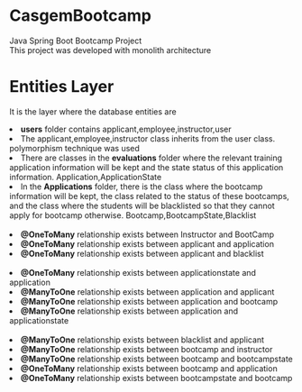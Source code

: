 # CasgemBootcamp
Java Spring Boot Bootcamp Project</br>
This project was developed with monolith architecture

# Entities Layer
It is the layer where the database entities are
<li><b>users</b> folder contains applicant,employee,instructor,user</li>
<li>The applicant,employee,instructor class inherits from the user class. polymorphism technique was used</li>

<li>There are classes in the <b>evaluations</b> folder where the relevant training application information will be kept and the state status of this application information. Application,ApplicationState</li>
<li>In the <b>Applications</b> folder, there is the class where the bootcamp information will be kept, the class related to the status of these bootcamps, and the class where the students will be blacklisted so that they cannot apply for bootcamp otherwise. Bootcamp,BootcampState,Blacklist</li>
</br>
<li><b>@OneToMany</b> relationship exists between Instructor and BootCamp</li>
<li><b>@OneToMany</b> relationship exists between applicant and application</li>
<li><b>@OneToMany</b> relationship exists between applicant and blacklist</li>
</br>
<li><b>@OneToMany</b> relationship exists between applicationstate and application</li>
<li><b>@ManyToOne</b> relationship exists between application and applicant</li>
<li><b>@ManyToOne</b> relationship exists between application and bootcamp</li>
<li><b>@ManyToOne</b> relationship exists between application and applicationstate</li>
</br>
<li><b>@ManyToOne</b> relationship exists between blacklist and applicant</li>
<li><b>@ManyToOne</b> relationship exists between bootcamp and instructor</li>
<li><b>@ManyToOne</b> relationship exists between bootcamp and bootcampstate</li>
<li><b>@OneToMany</b> relationship exists between bootcamp and application</li>
<li><b>@OneToMany</b> relationship exists between bootcampstate and bootcamp</li>
